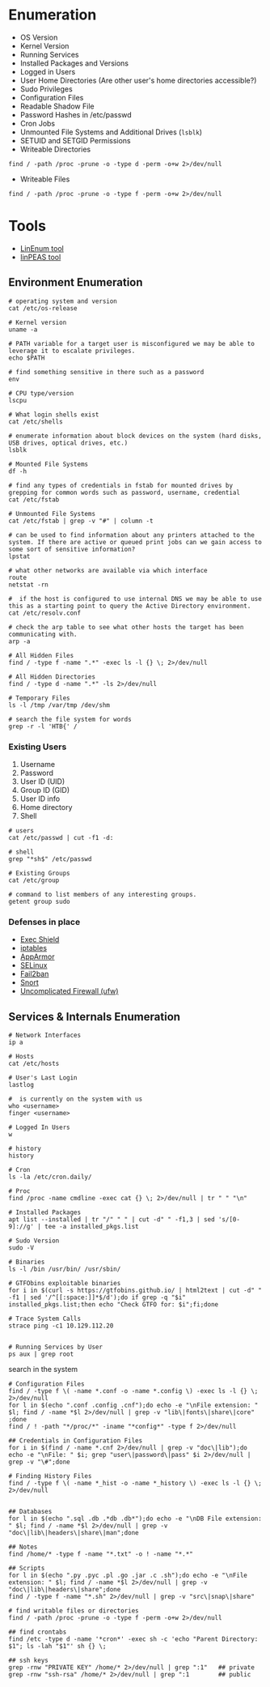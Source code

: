 

# Enumeration
- OS Version
- Kernel Version
- Running Services
- Installed Packages and Versions
- Logged in Users
- User Home Directories (Are other user's home directories accessible?)
- Sudo Privileges
- Configuration Files
- Readable Shadow File
- Password Hashes in /etc/passwd
- Cron Jobs
- Unmounted File Systems and Additional Drives (`lsblk`)
- SETUID and SETGID Permissions
- Writeable Directories
```shell
find / -path /proc -prune -o -type d -perm -o+w 2>/dev/null
```
- Writeable Files
```shell
find / -path /proc -prune -o -type f -perm -o+w 2>/dev/null
```

# Tools
- [LinEnum tool](https://github.com/rebootuser/LinEnum)
- [linPEAS tool](https://github.com/peass-ng/PEASS-ng/tree/master/linPEAS)

## Environment Enumeration

```shell
# operating system and version
cat /etc/os-release

# Kernel version
uname -a

# PATH variable for a target user is misconfigured we may be able to leverage it to escalate privileges.
echo $PATH

# find something sensitive in there such as a password
env

# CPU type/version
lscpu

# What login shells exist
cat /etc/shells

# enumerate information about block devices on the system (hard disks, USB drives, optical drives, etc.)
lsblk

# Mounted File Systems
df -h

# find any types of credentials in fstab for mounted drives by grepping for common words such as password, username, credential
cat /etc/fstab

# Unmounted File Systems
cat /etc/fstab | grep -v "#" | column -t

# can be used to find information about any printers attached to the system. If there are active or queued print jobs can we gain access to some sort of sensitive information?
lpstat 

# what other networks are available via which interface
route
netstat -rn

#  if the host is configured to use internal DNS we may be able to use this as a starting point to query the Active Directory environment.
cat /etc/resolv.conf

# check the arp table to see what other hosts the target has been communicating with.
arp -a

# All Hidden Files
find / -type f -name ".*" -exec ls -l {} \; 2>/dev/null 

# All Hidden Directories
find / -type d -name ".*" -ls 2>/dev/null

# Temporary Files
ls -l /tmp /var/tmp /dev/shm

# search the file system for words
grep -r -l 'HTB{' /

```

### Existing Users
1. Username
2. Password
3. User ID (UID)
4. Group ID (GID)
5. User ID info
6. Home directory
7. Shell

```shell
# users
cat /etc/passwd | cut -f1 -d:

# shell
grep "*sh$" /etc/passwd

# Existing Groups
cat /etc/group

# command to list members of any interesting groups.
getent group sudo
```

### Defenses in place
- [Exec Shield](https://en.wikipedia.org/wiki/Exec_Shield)
- [iptables](https://linux.die.net/man/8/iptables)
- [AppArmor](https://apparmor.net/)
- [SELinux](https://www.redhat.com/en/topics/linux/what-is-selinux)
- [Fail2ban](https://github.com/fail2ban/fail2ban)
- [Snort](https://www.snort.org/faq/what-is-snort)
- [Uncomplicated Firewall (ufw)](https://wiki.ubuntu.com/UncomplicatedFirewall)


## Services & Internals Enumeration

```shell
# Network Interfaces
ip a

# Hosts
cat /etc/hosts

# User's Last Login
lastlog

#  is currently on the system with us
who <username>
finger <username>

# Logged In Users
w

# history
history

# Cron
ls -la /etc/cron.daily/

# Proc
find /proc -name cmdline -exec cat {} \; 2>/dev/null | tr " " "\n"

# Installed Packages
apt list --installed | tr "/" " " | cut -d" " -f1,3 | sed 's/[0-9]://g' | tee -a installed_pkgs.list

# Sudo Version
sudo -V

# Binaries
ls -l /bin /usr/bin/ /usr/sbin/

# GTFObins exploitable binaries
for i in $(curl -s https://gtfobins.github.io/ | html2text | cut -d" " -f1 | sed '/^[[:space:]]*$/d');do if grep -q "$i" installed_pkgs.list;then echo "Check GTFO for: $i";fi;done

# Trace System Calls
strace ping -c1 10.129.112.20


# Running Services by User
ps aux | grep root

```

search in the system 
```shell
# Configuration Files
find / -type f \( -name *.conf -o -name *.config \) -exec ls -l {} \; 2>/dev/null
for l in $(echo ".conf .config .cnf");do echo -e "\nFile extension: " $l; find / -name *$l 2>/dev/null | grep -v "lib\|fonts\|share\|core" ;done
find / ! -path "*/proc/*" -iname "*config*" -type f 2>/dev/null

## Credentials in Configuration Files
for i in $(find / -name *.cnf 2>/dev/null | grep -v "doc\|lib");do echo -e "\nFile: " $i; grep "user\|password\|pass" $i 2>/dev/null | grep -v "\#";done

# Finding History Files
find / -type f \( -name *_hist -o -name *_history \) -exec ls -l {} \; 2>/dev/null


## Databases
for l in $(echo ".sql .db .*db .db*");do echo -e "\nDB File extension: " $l; find / -name *$l 2>/dev/null | grep -v "doc\|lib\|headers\|share\|man";done

## Notes
find /home/* -type f -name "*.txt" -o ! -name "*.*"

## Scripts
for l in $(echo ".py .pyc .pl .go .jar .c .sh");do echo -e "\nFile extension: " $l; find / -name *$l 2>/dev/null | grep -v "doc\|lib\|headers\|share";done
find / -type f -name "*.sh" 2>/dev/null | grep -v "src\|snap\|share"

# find writable files or directories
find / -path /proc -prune -o -type f -perm -o+w 2>/dev/null

## find crontabs
find /etc -type d -name '*cron*' -exec sh -c 'echo "Parent Directory: $1"; ls -lah "$1"' sh {} \;

## ssh keys
grep -rnw "PRIVATE KEY" /home/* 2>/dev/null | grep ":1"   ## private
grep -rnw "ssh-rsa" /home/* 2>/dev/null | grep ":1        ## public

```
